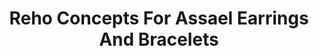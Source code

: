 ---
title: Reho Concepts For Assael Earrings And Bracelets
description: 'Reho Concept for Assael Hoop Diamond earrings and bracelets. These luxurious and flexible chains feel like silk against the skin. Set with Pave Black and White Diamonds, each piece is engineered to capture light from every direction.'
specs: >-
  HOOP EARRINGS: 3.84 carats of Black and White Pave Diamonds, set in 18K White
  Gold.



  BRACELETS: The top bracelet is set with 6.47 carats of Black Diamonds and 5.53
  carats of White Pave Diamonds. The bottom bracelet is comprised of 17.05 carats
  of Black Diamond and 4.51 carats of White Diamonds. Both are in 18K White
  Gold.
images:
  - image_path: /uploads/reho-concepts-for-assael-earrings-and-bracelets.jpg
_category:
order_number:
categories:
  - bracelets
  - earrings
---